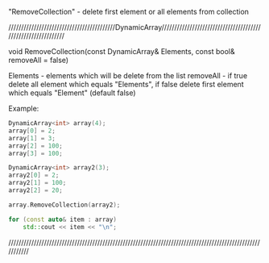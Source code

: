 "RemoveCollection" - delete first element or all elements from collection

//////////////////////////////////////////DynamicArray/////////////////////////////////////////////////////////////

void RemoveCollection(const DynamicArray<T>& Elements, const bool& removeAll = false)

Elements - elements which will be delete from the list
removeAll - if true delete all element which equals "Elements", if false delete first element which equals "Element" (default false)

Example:

```C++
DynamicArray<int> array(4);
array[0] = 2;
array[1] = 3;
array[2] = 100;
array[3] = 100;

DynamicArray<int> array2(3);
array2[0] = 2;
array2[1] = 100;
array2[2] = 20;

array.RemoveCollection(array2);

for (const auto& item : array)
	std::cout << item << "\n";
```

///////////////////////////////////////////////////////////////////////////////////////////////////////////